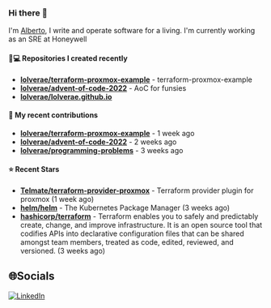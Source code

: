 ### Hi there 👋

I'm [Alberto](https://albertolvera.com), I write and operate software for a living. I'm currently working as an SRE at Honeywell

#### 👨💻 Repositories I created recently
- **[lolverae/terraform-proxmox-example](https://github.com/lolverae/terraform-proxmox-example)** - terraform-proxmox-example
- **[lolverae/advent-of-code-2022](https://github.com/lolverae/advent-of-code-2022)** - AoC for funsies
- **[lolverae/lolverae.github.io](https://github.com/lolverae/lolverae.github.io)**

#### 🚀 My recent contributions
- **[lolverae/terraform-proxmox-example](https://github.com/lolverae/terraform-proxmox-example)** - 1 week ago
- **[lolverae/advent-of-code-2022](https://github.com/lolverae/advent-of-code-2022)** - 2 weeks ago
- **[lolverae/programming-problems](https://github.com/lolverae/programming-problems)** - 3 weeks ago

#### ⭐ Recent Stars
- **[Telmate/terraform-provider-proxmox](https://github.com/Telmate/terraform-provider-proxmox)** - Terraform provider plugin for proxmox (1 week ago)
- **[helm/helm](https://github.com/helm/helm)** - The Kubernetes Package Manager (3 weeks ago)
- **[hashicorp/terraform](https://github.com/hashicorp/terraform)** - Terraform enables you to safely and predictably create, change, and improve infrastructure. It is an open source tool that codifies APIs into declarative configuration files that can be shared amongst team members, treated as code, edited, reviewed, and versioned. (3 weeks ago)

## 🌐Socials
[![LinkedIn](https://img.shields.io/badge/LinkedIn-%230077B5.svg?logo=linkedin&logoColor=white)](https://www.linkedin.com/in/luis-alberto-olvera/)
